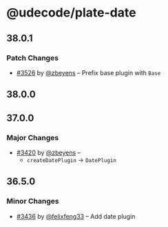 # @udecode/plate-date

## 38.0.1

### Patch Changes

- [#3526](https://github.com/udecode/plate/pull/3526) by [@zbeyens](https://github.com/zbeyens) – Prefix base plugin with `Base`

## 38.0.0

## 37.0.0

### Major Changes

- [#3420](https://github.com/udecode/plate/pull/3420) by [@zbeyens](https://github.com/zbeyens) –
  - `createDatePlugin` -> `DatePlugin`

## 36.5.0

### Minor Changes

- [#3436](https://github.com/udecode/plate/pull/3436) by [@felixfeng33](https://github.com/felixfeng33) – Add date plugin
